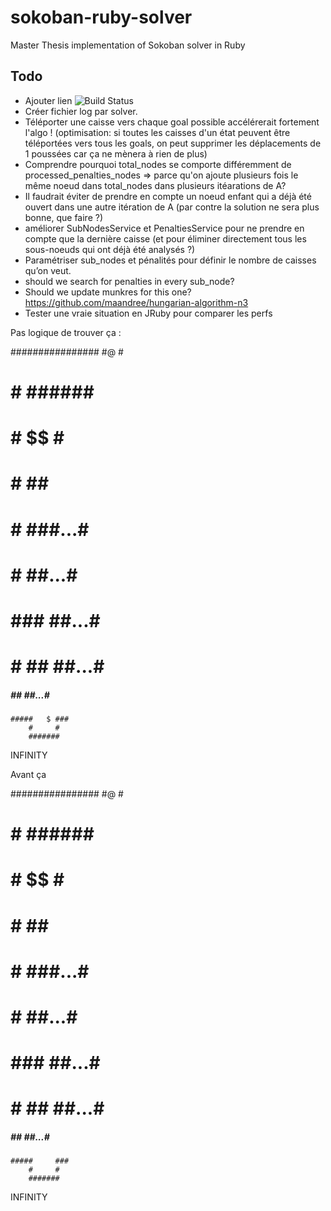 # sokoban-ruby-solver

Master Thesis implementation of Sokoban solver in Ruby

## Todo

 * Ajouter lien ![Build Status](https://www.codeship.io/projects/6e6488b0-b2b1-0132-f32a-2e477b22f50d/status)
 * Créer fichier log par solver.
 * Téléporter une caisse vers chaque goal possible accélérerait fortement l'algo !
   (optimisation: si toutes les caisses d'un état peuvent être téléportées vers tous les goals, on peut
    supprimer les déplacements de 1 poussées car ça ne mènera à rien de plus)
 * Comprendre pourquoi total_nodes se comporte différemment de processed_penalties_nodes
   => parce qu'on ajoute plusieurs fois le même noeud dans total_nodes dans plusieurs itéarations de A?
 * Il faudrait éviter de prendre en compte un noeud enfant qui a déjà été ouvert dans une autre itération
   de A (par contre la solution ne sera plus bonne, que faire ?)
 * améliorer SubNodesService et PenaltiesService pour ne prendre en compte que la dernière caisse
   (et pour éliminer directement tous les sous-noeuds qui ont déjà été analysés ?)
 * Paramétriser sub_nodes et pénalités pour définir le nombre de caisses qu’on veut.
 * should we search for penalties in every sub_node?
 * Should we update munkres for this one? https://github.com/maandree/hungarian-algorithm-n3
 * Tester une vraie situation en JRuby pour comparer les perfs

Pas logique de trouver ça :

################
#@             #
# # ######     #
# #  $$     #  #
# #         ## ##
# #       ###...#
# #        ##...#
# ###      ##...#
#     # ## ##...#
#####   ## ##...#
    #####   $ ###
        #     #
        #######
INFINITY

Avant ça

################
#@             #
# # ######     #
# #  $$     #  #
# #         ## ##
# #       ###...#
# #        ##...#
# ###      ##...#
#     # ## ##...#
#####   ## ##...#
    #####     ###
        #     #
        #######
INFINITY
